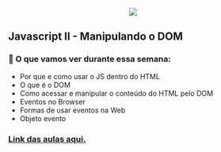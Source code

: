 <p align="center" style="margin-top=30px;">
  <img src="./img.png">
</p>


## Javascript II - Manipulando o DOM


### :memo: O que vamos ver durante essa semana:

- Por que e como usar o JS dentro do HTML
- O que é o DOM
- Como acessar e manipular o conteúdo do HTML pelo DOM
- Eventos no Browser
- Formas de usar eventos na Web
- Objeto evento

### [Link das aulas aqui.](https://docs.google.com/presentation/d/1fHLgwoPZu7CRHjcgtvgupeYj92Aeg_3W6QVd9rMhb0Q/edit?usp=sharing)



